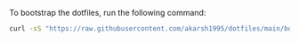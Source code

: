 To bootstrap the dotfiles, run the following command:

```bash
curl -sS "https://raw.githubusercontent.com/akarsh1995/dotfiles/main/bootstrap-config.sh" | bash
```

